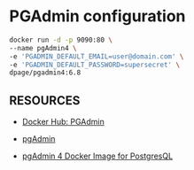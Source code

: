 # PGAdmin configuration

```bash
docker run -d -p 9090:80 \
--name pgAdmin4 \
-e 'PGADMIN_DEFAULT_EMAIL=user@domain.com' \
-e 'PGADMIN_DEFAULT_PASSWORD=supersecret' \
dpage/pgadmin4:6.8
```


## RESOURCES

- [Docker Hub: PGAdmin](https://hub.docker.com/r/dpage/pgadmin4)

- [pgAdmin](https://www.pgadmin.org/)

- [pgAdmin 4 Docker Image for PostgresQL](https://www.youtube.com/watch?v=pVinuOO-vis)